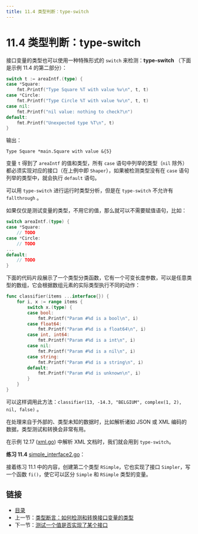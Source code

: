 ```yaml
---
title: 11.4 类型判断：type-switch
---
```


# 11.4 类型判断：type-switch

接口变量的类型也可以使用一种特殊形式的 `switch` 来检测：**type-switch** （下面是示例 11.4 的第二部分）：

```go
switch t := areaIntf.(type) {
case *Square:
	fmt.Printf("Type Square %T with value %v\n", t, t)
case *Circle:
	fmt.Printf("Type Circle %T with value %v\n", t, t)
case nil:
	fmt.Printf("nil value: nothing to check?\n")
default:
	fmt.Printf("Unexpected type %T\n", t)
}
```

输出：

    Type Square *main.Square with value &{5}

变量 `t` 得到了 `areaIntf` 的值和类型，所有 `case` 语句中列举的类型（`nil` 除外）都必须实现对应的接口（在上例中即 `Shaper`），如果被检测类型没有在 `case` 语句列举的类型中，就会执行 `default` 语句。

可以用 `type-switch` 进行运行时类型分析，但是在 `type-switch` 不允许有 `fallthrough` 。

如果仅仅是测试变量的类型，不用它的值，那么就可以不需要赋值语句，比如：

```go
switch areaIntf.(type) {
case *Square:
	// TODO
case *Circle:
	// TODO
...
default:
	// TODO
}
```

下面的代码片段展示了一个类型分类函数，它有一个可变长度参数，可以是任意类型的数组，它会根据数组元素的实际类型执行不同的动作：

```go
func classifier(items ...interface{}) {
	for i, x := range items {
		switch x.(type) {
		case bool:
			fmt.Printf("Param #%d is a bool\n", i)
		case float64:
			fmt.Printf("Param #%d is a float64\n", i)
		case int, int64:
			fmt.Printf("Param #%d is a int\n", i)
		case nil:
			fmt.Printf("Param #%d is a nil\n", i)
		case string:
			fmt.Printf("Param #%d is a string\n", i)
		default:
			fmt.Printf("Param #%d is unknown\n", i)
		}
	}
}
```

可以这样调用此方法：`classifier(13, -14.3, "BELGIUM", complex(1, 2), nil, false)` 。

在处理来自于外部的、类型未知的数据时，比如解析诸如 JSON 或 XML 编码的数据，类型测试和转换会非常有用。

在示例 12.17 ([xml.go](examples/chapter_12/xml.go)) 中解析 XML 文档时，我们就会用到 `type-switch`。

**练习 11.4** [simple_interface2.go](exercises/chapter_11/simple_interface2.go)：

接着练习 11.1 中的内容，创建第二个类型 `RSimple`，它也实现了接口 `Simpler`，写一个函数 `fi()`，使它可以区分 `Simple` 和 `RSimple` 类型的变量。

## 链接

- [目录](directory.md)
- 上一节：[类型断言：如何检测和转换接口变量的类型](11.3.md)
- 下一节：[测试一个值是否实现了某个接口](11.5.md)
